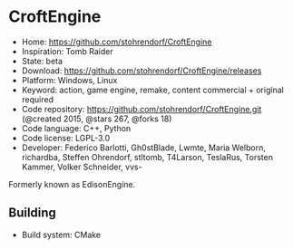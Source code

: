 # CroftEngine

- Home: https://github.com/stohrendorf/CroftEngine
- Inspiration: Tomb Raider
- State: beta
- Download: https://github.com/stohrendorf/CroftEngine/releases
- Platform: Windows, Linux
- Keyword: action, game engine, remake, content commercial + original required
- Code repository: https://github.com/stohrendorf/CroftEngine.git (@created 2015, @stars 267, @forks 18)
- Code language: C++, Python
- Code license: LGPL-3.0
- Developer: Federico Barlotti, Gh0stBlade, Lwmte, Maria Welborn, richardba, Steffen Ohrendorf, stltomb, T4Larson, TeslaRus, Torsten Kammer, Volker Schneider, vvs-

Formerly known as EdisonEngine.

## Building

- Build system: CMake

